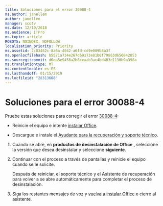 ```yaml
---
title: Soluciones para el error 30088-4
ms.author: janellem
author: janellem
manager: scotv
ms.date: 12/19/2018
ms.audience: ITPro
ms.topic: article
ROBOTS: NOINDEX, NOFOLLOW
localization_priority: Priority
ms.assetid: 2c03462c-8a6a-4042-a6fd-cd9e009b8a3f
ms.openlocfilehash: b5571a734e267d69173e81b8f79863d656842853
ms.sourcegitcommit: d6ea5e9458a2b8ceaab3ac4bd483e1130b9a398a
ms.translationtype: MT
ms.contentlocale: es-ES
ms.lasthandoff: 01/15/2019
ms.locfileid: "28313668"
---
```

# <a name="solutions-for-error-30088-4"></a>Soluciones para el error 30088-4

Pruebe estas soluciones para corregir el error [30088-4](https://support.office.com/article/d5df89a9-0507-4b4c-92f9-22f457e630aa?wt.mc_id=Alchemy_ClientDIA):
  
- Reinicie el equipo e intente [instalar Office](https://portal.office.com/OLS/MySoftware.aspx).
    
- Descargue e instale el [Ayudante para la recuperación y soporte técnico](https://aka.ms/SARA-OfficeUninstall-Alchemy).
    
1. Cuando se abre, en **productos de desinstalación de Office** , seleccione la versión que desea desinstalar y seleccione **siguiente**. 
    
2. Continuar con el proceso a través de pantallas y reinicie el equipo cuando se le solicite.
    
    Después de reiniciar, el soporte técnico y el Asistente de recuperación para volver a se abre automáticamente para completar el proceso de desinstalación.
    
3. Siga los restantes mensajes de voz y [vuelva a instalar Office](https://portal.office.com/OLS/MySoftware.aspx) o cierre al asistente. 
    

